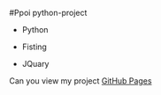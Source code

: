 #Ppoi python-project
- Python
* Fisting
+ JQuary

Can you view my project  [GitHub Pages](https://www46.github.io/ppoi/)
